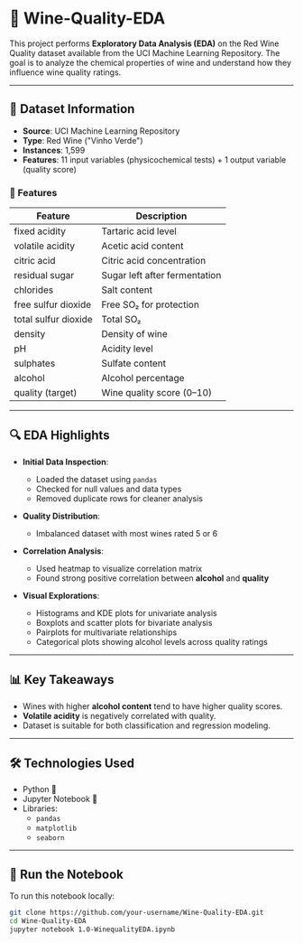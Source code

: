 # 🍷 Wine-Quality-EDA

This project performs **Exploratory Data Analysis (EDA)** on the Red Wine Quality dataset available from the UCI Machine Learning Repository. The goal is to analyze the chemical properties of wine and understand how they influence wine quality ratings.

---

## 📂 Dataset Information

- **Source**: UCI Machine Learning Repository  
- **Type**: Red Wine ("Vinho Verde")  
- **Instances**: 1,599  
- **Features**: 11 input variables (physicochemical tests) + 1 output variable (quality score)

### 📌 Features

| Feature                 | Description                              |
|------------------------|------------------------------------------|
| fixed acidity          | Tartaric acid level                      |
| volatile acidity       | Acetic acid content                      |
| citric acid            | Citric acid concentration                |
| residual sugar         | Sugar left after fermentation            |
| chlorides              | Salt content                             |
| free sulfur dioxide    | Free SO₂ for protection                  |
| total sulfur dioxide   | Total SO₂                                |
| density                | Density of wine                          |
| pH                     | Acidity level                            |
| sulphates              | Sulfate content                          |
| alcohol                | Alcohol percentage                       |
| quality (target)       | Wine quality score (0–10)                |

---

## 🔍 EDA Highlights

- **Initial Data Inspection**:
  - Loaded the dataset using `pandas`
  - Checked for null values and data types
  - Removed duplicate rows for cleaner analysis

- **Quality Distribution**:
  - Imbalanced dataset with most wines rated 5 or 6

- **Correlation Analysis**:
  - Used heatmap to visualize correlation matrix
  - Found strong positive correlation between **alcohol** and **quality**

- **Visual Explorations**:
  - Histograms and KDE plots for univariate analysis
  - Boxplots and scatter plots for bivariate analysis
  - Pairplots for multivariate relationships
  - Categorical plots showing alcohol levels across quality ratings

---

## 📊 Key Takeaways

- Wines with higher **alcohol content** tend to have higher quality scores.
- **Volatile acidity** is negatively correlated with quality.
- Dataset is suitable for both classification and regression modeling.

---

## 🛠️ Technologies Used

- Python 🐍
- Jupyter Notebook 📓
- Libraries:
  - `pandas`
  - `matplotlib`
  - `seaborn`

---

## 🚀 Run the Notebook

To run this notebook locally:

```bash
git clone https://github.com/your-username/Wine-Quality-EDA.git
cd Wine-Quality-EDA
jupyter notebook 1.0-WinequalityEDA.ipynb
